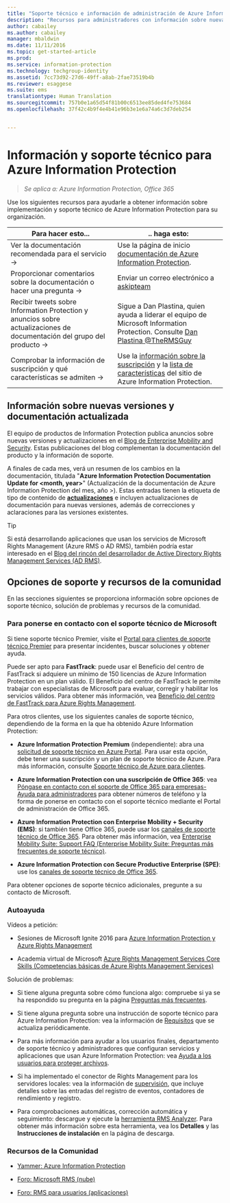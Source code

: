 ```yaml
---
title: "Soporte técnico e información de administración de Azure Information Protection | Azure Information Protection"
description: "Recursos para administradores con información sobre nuevas versiones, opciones de soporte técnico y detalles de contacto con Microsoft para notificar un problema."
author: cabailey
ms.author: cabailey
manager: mbaldwin
ms.date: 11/11/2016
ms.topic: get-started-article
ms.prod: 
ms.service: information-protection
ms.technology: techgroup-identity
ms.assetid: 7cc73d92-27d6-49ff-a8ab-2fae73519b4b
ms.reviewer: esaggese
ms.suite: ems
translationtype: Human Translation
ms.sourcegitcommit: 757b0e1a65d54f81b00c6513ee85ded4fe753684
ms.openlocfilehash: 37f42c4b9f4e4b41e96b3e1e6a74a6c3d7deb254


---
```


# <a name="information-and-support-for-azure-information-protection"></a>Información y soporte técnico para Azure Information Protection

>*Se aplica a: Azure Information Protection, Office 365*

Use los siguientes recursos para ayudarle a obtener información sobre implementación y soporte técnico de Azure Information Protection para su organización.

|Para hacer esto...|.. haga esto:|
|----------------|---------------|
|Ver la documentación recomendada para el servicio →|Use la página de inicio [documentación de Azure Information Protection](https://docs.microsoft.com/information-protection/).|
|Proporcionar comentarios sobre la documentación o hacer una pregunta →|Enviar un correo electrónico a [askipteam](mailto:%20askipteam@microsoft.com?subject=Documentation%20feedback)|
|Recibir tweets sobre Information Protection y anuncios sobre actualizaciones de documentación del grupo del producto →|Sigue a Dan Plastina, quien ayuda a liderar el equipo de Microsoft Information Protection. Consulte [Dan Plastina @TheRMSGuy](https://twitter.com/TheRMSGuy)|
|Comprobar la información de suscripción y qué características se admiten →|Use la [información sobre la suscripción](https://www.microsoft.com/en-us/cloud-platform/azure-information-protection-pricing) y la [lista de características](https://www.microsoft.com/en-us/cloud-platform/azure-information-protection-features) del sitio de Azure Information Protection.|


## <a name="information-about-new-releases-and-updated-documentation"></a>Información sobre nuevas versiones y documentación actualizada
El equipo de productos de Information Protection publica anuncios sobre nuevas versiones y actualizaciones en el [Blog de Enterprise Mobility and Security](https://blogs.technet.microsoft.com/enterprisemobility/?product=azure-information-protection,azure-rights-management-services). Estas publicaciones del blog complementan la documentación del producto y la información de soporte.

A finales de cada mes, verá un resumen de los cambios en la documentación, titulada "**Azure Information Protection Documentation Update for \<month, year>**" (Actualización de la documentación de Azure Information Protection del mes, año >). Estas entradas tienen la etiqueta de tipo de contenido de [**actualizaciones**](https://blogs.technet.microsoft.com/enterprisemobility/?product=azure-information-protection,azure-rights-management-services&content-type=updates) e incluyen actualizaciones de documentación para nuevas versiones, además de correcciones y aclaraciones para las versiones existentes.

> [!TIP]
> Si está desarrollando aplicaciones que usan los servicios de Microsoft Rights Management (Azure RMS o AD RMS), también podría estar interesado en el [Blog del rincón del desarrollador de Active Directory Rights Management Services (AD RMS)](https://blogs.msdn.microsoft.com/rms/).

## <a name="support-options-and-community-resources"></a>Opciones de soporte y recursos de la comunidad
En las secciones siguientes se proporciona información sobre opciones de soporte técnico, solución de problemas y recursos de la comunidad.

### <a name="to-contact-microsoft-support"></a>Para ponerse en contacto con el soporte técnico de Microsoft

Si tiene soporte técnico Premier, visite el [Portal para clientes de soporte técnico Premier](https://premier.microsoft.com/) para presentar incidentes, buscar soluciones y obtener ayuda.

Puede ser apto para **FastTrack**: puede usar el Beneficio del centro de FastTrack si adquiere un mínimo de 150 licencias de Azure Information Protection en un plan válido. El Beneficio del centro de FastTrack le permite trabajar con especialistas de Microsoft para evaluar, corregir y habilitar los servicios válidos. Para obtener más información, vea [Beneficio del centro de FastTrack para Azure Rights Management](https://technet.microsoft.com/library/mt607025.aspx).

Para otros clientes, use los siguientes canales de soporte técnico, dependiendo de la forma en la que ha obtenido Azure Information Protection:

- **Azure Information Protection Premium** (independiente): abra una [solicitud de soporte técnico en Azure Portal](https://portal.azure.com/#blade/Microsoft_Azure_Support/HelpAndSupportBlade). Para usar esta opción, debe tener una suscripción y un plan de soporte técnico de Azure. Para más información, consulte [Soporte técnico de Azure para clientes](https://azure.microsoft.com/support/plans/). 

- **Azure Information Protection con una suscripción de Office 365**: vea [Póngase en contacto con el soporte de Office 365 para empresas- Ayuda para administradores](https://support.office.com/article/Contact-Office-365-for-business-support-Admin-Help-32a17ca7-6fa0-4870-8a8d-e25ba4ccfd4b) para obtener números de teléfono y la forma de ponerse en contacto con el soporte técnico mediante el Portal de administración de Office 365. 

- **Azure Information Protection con Enterprise Mobility + Security (EMS)**: si también tiene Office 365, puede usar los [canales de soporte técnico de Office 365](https://support.office.com/article/Contact-Office-365-for-business-support-Admin-Help-32a17ca7-6fa0-4870-8a8d-e25ba4ccfd4b). Para obtener más información, vea [Enterprise Mobility Suite: Support FAQ (Enterprise Mobility Suite: Preguntas más frecuentes de soporte técnico)](https://technet.microsoft.com/dn932057.aspx).

- **Azure Information Protection con Secure Productive Enterprise (SPE)**: use los [canales de soporte técnico de Office 365](https://support.office.com/article/Contact-Office-365-for-business-support-Admin-Help-32a17ca7-6fa0-4870-8a8d-e25ba4ccfd4b).

Para obtener opciones de soporte técnico adicionales, pregunte a su contacto de Microsoft. 

### <a name="self-help"></a>Autoayuda

Vídeos a petición:

- Sesiones de Microsoft Ignite 2016 para [Azure Information Protection y Azure Rights Management](https://myignite.microsoft.com/videos?f=%5B%7B%22name%22:%22Azure%20Rights%20Management%22,%22facetName%22:%22products%22%7D,%7B%22name%22:%22Azure%20Information%20Protection%22,%22facetName%22:%22products%22%7D%5D)

- Academia virtual de Microsoft [Azure Rights Management Services Core Skills (Competencias básicas de Azure Rights Management Services)](https://mva.microsoft.com/en-us/training-courses/azure-rights-management-services-core-skills-10500?l=QLoxMwuCB_1805094681)

Solución de problemas:

- Si tiene alguna pregunta sobre cómo funciona algo: compruebe si ya se ha respondido su pregunta en la página [Preguntas más frecuentes](faqs.md).

- Si tiene alguna pregunta sobre una instrucción de soporte técnico para Azure Information Protection: vea la información de [Requisitos](requirements-azure-rms.md) que se actualiza periódicamente.

- Para más información para ayudar a los usuarios finales, departamento de soporte técnico y administradores que configuran servicios y aplicaciones que usan Azure Information Protection: vea [Ayuda a los usuarios para proteger archivos](../deploy-use/help-users.md).

- Si ha implementado el conector de Rights Management para los servidores locales: vea la información de [supervisión](../deploy-use/monitor-rms-connector.md), que incluye detalles sobre las entradas del registro de eventos, contadores de rendimiento y registro.

- Para comprobaciones automáticas, corrección automática y seguimiento: descargue y ejecute la [herramienta RMS Analyzer](http://www.microsoft.com/en-us/download/details.aspx?id=46437). Para obtener más información sobre esta herramienta, vea los **Detalles** y las **Instrucciones de instalación** en la página de descarga. 

### <a name="community-resources"></a>Recursos de la Comunidad

-   [Yammer: Azure Information Protection](https://www.yammer.com/AskIPTeam)

-   [Foro: Microsoft RMS (nube)](https://social.technet.microsoft.com/Forums/en-US/home?forum=rmscloud)

-   [Foro: RMS para usuarios (aplicaciones)](https://social.technet.microsoft.com/Forums/en-US/home?forum=rmsapps)




<!--HONumber=Nov16_HO2-->


